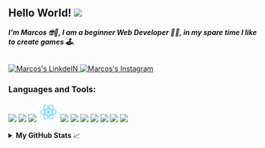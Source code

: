 ## Hello World! <img src="https://media.giphy.com/media/hvRJCLFzcasrR4ia7z/giphy.gif" width="25px"> 

*__I'm Marcos 🤓🖖, I am a beginner Web Developer 🧑‍💻, in my spare time I like to create games 🕹️.__*

<br />

<a href="https://www.linkedin.com/in/marcos-guilherme-g-m-campos/" target="_blank" margin="10px">
  <img alt="Marcos's LinkdeIN" height="30px" src="https://i.pinimg.com/originals/58/99/22/589922e187ab719d0afa9c4c2993019b.png" >
</a>
<a href="https://www.instagram.com/markimg22/" target="_blank" margin="10px">
  <img alt="Marcos's Instagram" height="30px" src="https://mairacuryteam.com.br/wp-content/uploads/2019/05/logo-instagram-png-fundo-transparente13-1.png" />
</a>

### Languages and Tools:

<code><img height="40" src="https://logodownload.org/wp-content/uploads/2016/10/html5-logo-8.png"></code>
<code><img height="40" src="https://terminalroot.com.br/assets/img/css/css.png"></code>
<code><img height="40" src="https://www.dialhost.com.br/blog/wp-content/uploads/2019/09/javascript_logo.png"></code>
<code><img height="40" src="https://raw.githubusercontent.com/github/explore/80688e429a7d4ef2fca1e82350fe8e3517d3494d/topics/react/react.png"></code>
<code><img height="40" src="https://d33wubrfki0l68.cloudfront.net/d6ddbc283825d5da2b1dcbba08094e70c2300217/5219f/images/posts/nodejs.png"></code>
<code><img height="40" src="https://getbootstrap.com.br/docs/4.1/assets/img/bootstrap-stack.png"></code>
<code><img height="40" src="https://www.di.ubi.pt/~fsilva/pjd/img/C_Sharp_logo.png"></code>
<code><img height="40" src="https://cdn4.iconfinder.com/data/icons/various-icons-2/476/Unity.png"></code>
<code><img height="40" src="https://git-scm.com/images/logos/downloads/Git-Icon-1788C.png"></code>
<code><img height="40" src="https://user-images.githubusercontent.com/674621/71187801-14e60a80-2280-11ea-94c9-e56576f76baf.png"></code>
<code><img height="40" src="https://upload.wikimedia.org/wikipedia/commons/thumb/3/33/Figma-logo.svg/1667px-Figma-logo.svg.png"></code>

<details>
  <summary>
    <strong>My GitHub Stats</strong> 📈 
  </summary>
  <p align="center"> <img src="https://github-readme-stats.vercel.app/api?username=Markimg22&show_icons=true&theme=gotham&repo=github-readme-stats" alt="Marcos Stats" />
</details>
